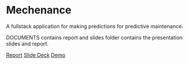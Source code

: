 ﻿# Mechenance
A fullstack application for making predictions for predictive maintenance. 

DOCUMENTS contains report and slides folder contains the presentation slides and report.

[Report](./DOCUMENTS/report-draft.docx)
[Slide Deck](./slidedeck.pptx)
[Demo](https://mechenance-900ac7459385.herokuapp.com/)
